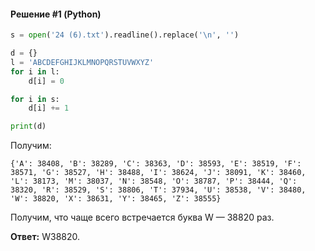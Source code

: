 #### Решение #1 (Python)
```python
s = open('24 (6).txt').readline().replace('\n', '')

d = {}
l = 'ABCDEFGHIJKLMNOPQRSTUVWXYZ'
for i in l:
	d[i] = 0

for i in s:
	d[i] += 1

print(d)
```

Получим:
```
{'A': 38408, 'B': 38289, 'C': 38363, 'D': 38593, 'E': 38519, 'F': 38571, 'G': 38527, 'H': 38488, 'I': 38624, 'J': 38091, 'K': 38460, 'L': 38173, 'M': 38037, 'N': 38548, 'O': 38787, 'P': 38444, 'Q': 38320, 'R': 38529, 'S': 38806, 'T': 37934, 'U': 38538, 'V': 38480, 'W': 38820, 'X': 38631, 'Y': 38465, 'Z': 38555}
```

Получим, что чаще всего встречается буква W — 38820 раз.

**Ответ:** W38820.
